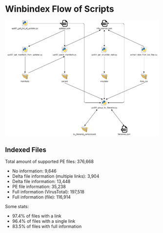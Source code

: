 # Winbindex Flow of Scripts

![winbindex-scripts-flow.png](winbindex-scripts-flow.png)

## Indexed Files

<!--FileStats-->
Total amount of supported PE files: 376,668

* No information: 9,646
* Delta file information (multiple links): 3,904
* Delta file information: 13,448
* PE file information: 35,238
* Full information (VirusTotal): 197,518
* Full information (file): 116,914

Some stats:

* 97.4% of files with a link
* 96.4% of files with a single link
* 83.5% of files with full information
<!--/FileStats-->
